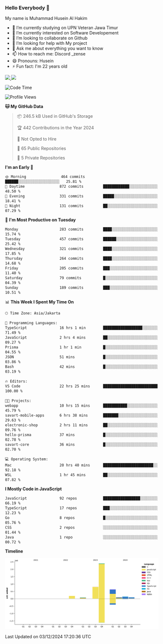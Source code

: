 ### Hello Everybody 👋

My name is Muhammad Husein Al Hakim

- 🔭 I’m currently studying on UPN Veteran Jawa Timur
- 🌱 I’m currently interested on Software Developement
- 👯 I’m looking to collaborate on Github
- 🤔 I’m looking for help with My project
- 💬 Ask me about everything you want to know
- 📫 How to reach me: Discord _zense
- 😄 Pronouns: Husein
- ⚡ Fun fact: I'm 22 years old

<p align="left">
<a href="https://github.com/huseinhq">
  <img height="180em" src="https://github-readme-stats-eight-theta.vercel.app/api?username=huseinhq&show_icons=true&theme=algolia&include_all_commits=true&count_private=true"/>
  <img height="180em" src="https://github-readme-stats-eight-theta.vercel.app/api/top-langs/?username=huseinhq&layout=compact&langs_count=8&theme=algolia"/>
</a>
</p>

<!--START_SECTION:waka-->
![Code Time](http://img.shields.io/badge/Code%20Time-1%2C646%20hrs%2059%20mins-blue)

![Profile Views](http://img.shields.io/badge/Profile%20Views-0-blue)

**🐱 My GitHub Data** 

> 📦 246.5 kB Used in GitHub's Storage 
 > 
> 🏆 442 Contributions in the Year 2024
 > 
> 🚫 Not Opted to Hire
 > 
> 📜 65 Public Repositories 
 > 
> 🔑 5 Private Repositories 
 > 
**I'm an Early 🐤** 

```text
🌞 Morning                464 commits         ██████░░░░░░░░░░░░░░░░░░░   25.81 % 
🌆 Daytime                872 commits         ████████████░░░░░░░░░░░░░   48.50 % 
🌃 Evening                331 commits         █████░░░░░░░░░░░░░░░░░░░░   18.41 % 
🌙 Night                  131 commits         ██░░░░░░░░░░░░░░░░░░░░░░░   07.29 % 
```
📅 **I'm Most Productive on Tuesday** 

```text
Monday                   283 commits         ████░░░░░░░░░░░░░░░░░░░░░   15.74 % 
Tuesday                  457 commits         ██████░░░░░░░░░░░░░░░░░░░   25.42 % 
Wednesday                321 commits         ████░░░░░░░░░░░░░░░░░░░░░   17.85 % 
Thursday                 264 commits         ████░░░░░░░░░░░░░░░░░░░░░   14.68 % 
Friday                   205 commits         ███░░░░░░░░░░░░░░░░░░░░░░   11.40 % 
Saturday                 79 commits          █░░░░░░░░░░░░░░░░░░░░░░░░   04.39 % 
Sunday                   189 commits         ███░░░░░░░░░░░░░░░░░░░░░░   10.51 % 
```


📊 **This Week I Spent My Time On** 

```text
🕑︎ Time Zone: Asia/Jakarta

💬 Programming Languages: 
TypeScript               16 hrs 1 min        ██████████████████░░░░░░░   71.49 % 
JavaScript               2 hrs 4 mins        ██░░░░░░░░░░░░░░░░░░░░░░░   09.27 % 
Prisma                   1 hr 1 min          █░░░░░░░░░░░░░░░░░░░░░░░░   04.55 % 
JSON                     51 mins             █░░░░░░░░░░░░░░░░░░░░░░░░   03.86 % 
Bash                     42 mins             █░░░░░░░░░░░░░░░░░░░░░░░░   03.19 % 

🔥 Editors: 
VS Code                  22 hrs 25 mins      █████████████████████████   100.00 % 

🐱‍💻 Projects: 
webapp                   10 hrs 15 mins      ███████████░░░░░░░░░░░░░░   45.79 % 
savart-mobile-apps       6 hrs 38 mins       ███████░░░░░░░░░░░░░░░░░░   29.63 % 
electronic-shop          2 hrs 11 mins       ██░░░░░░░░░░░░░░░░░░░░░░░   09.76 % 
hello-prisma             37 mins             █░░░░░░░░░░░░░░░░░░░░░░░░   02.78 % 
savart-core              36 mins             █░░░░░░░░░░░░░░░░░░░░░░░░   02.70 % 

💻 Operating System: 
Mac                      20 hrs 40 mins      ███████████████████████░░   92.18 % 
WSL                      1 hr 45 mins        ██░░░░░░░░░░░░░░░░░░░░░░░   07.82 % 
```

**I Mostly Code in JavaScript** 

```text
JavaScript               92 repos            █████████████████░░░░░░░░   66.19 % 
TypeScript               17 repos            ███░░░░░░░░░░░░░░░░░░░░░░   12.23 % 
Go                       8 repos             █░░░░░░░░░░░░░░░░░░░░░░░░   05.76 % 
CSS                      2 repos             ░░░░░░░░░░░░░░░░░░░░░░░░░   01.44 % 
Java                     1 repo              ░░░░░░░░░░░░░░░░░░░░░░░░░   00.72 % 
```



**Timeline**

![Lines of Code chart](https://raw.githubusercontent.com/HuseinHQ/HuseinHQ/main/assets/bar_graph.png)


 Last Updated on 03/12/2024 17:20:36 UTC
<!--END_SECTION:waka-->

